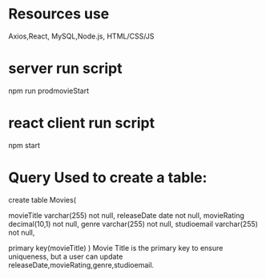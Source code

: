 # Resources use 
Axios,React, MySQL,Node.js, HTML/CSS/JS


# server run script 
npm run prodmovieStart

# react client run script
npm start 

# Query Used to create a table: 
create table Movies(

movieTitle varchar(255) not null,
releaseDate date not null,
movieRating decimal(10,1) not null,
genre varchar(255) not null,
studioemail varchar(255) not null,

primary key(movieTitle)
)
Movie Title is the primary key to ensure uniqueness, but a user can update releaseDate,movieRating,genre,studioemail.